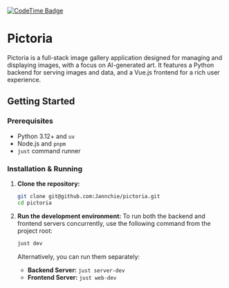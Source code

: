[![CodeTime Badge](https://img.shields.io/endpoint?style=social&color=222&url=https%3A%2F%2Fapi.codetime.dev%2Fshield%3Fid%3D2%26project%3Dpictoria%26in=0)](https://codetime.dev)

# Pictoria

Pictoria is a full-stack image gallery application designed for managing and displaying images, with a focus on AI-generated art. It features a Python backend for serving images and data, and a Vue.js frontend for a rich user experience.

## Getting Started

### Prerequisites

* Python 3.12+ and `uv`
* Node.js and `pnpm`
* `just` command runner

### Installation & Running

1. **Clone the repository:**

    ```bash
    git clone git@github.com:Jannchie/pictoria.git
    cd pictoria
    ```

2. **Run the development environment:**
    To run both the backend and frontend servers concurrently, use the following command from the project root:

    ```bash
    just dev
    ```

    Alternatively, you can run them separately:

    * **Backend Server:** `just server-dev`
    * **Frontend Server:** `just web-dev`
